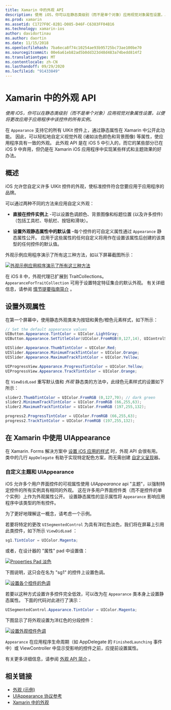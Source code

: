 ```yaml
---
title: Xamarin 中的外观 API
description: 使用 iOS，你可以在静态类级别（而不是单个对象）应用视觉对象属性设置，以便将更改应用于应用程序中该控件的所有实例。
ms.prod: xamarin
ms.assetid: C1727F0C-82B1-D085-D46F-C6383FF04B16
ms.technology: xamarin-ios
author: davidortinau
ms.author: daortin
ms.date: 11/15/2018
ms.openlocfilehash: 7ba6eca8f74c10254ae93b95725bc73ae100be70
ms.sourcegitcommit: 00e6a61eb82ad5b0dd323d48d483a74bedd814f2
ms.translationtype: MT
ms.contentlocale: zh-CN
ms.lasthandoff: 09/29/2020
ms.locfileid: "91433849"
---
```

# <a name="appearance-api-in-xamarinios"></a>Xamarin 中的外观 API

_使用 iOS，你可以在静态类级别（而不是单个对象）应用视觉对象属性设置，以便将更改应用于应用程序中该控件的所有实例。_

在 `Appearance` 支持它的所有 UIKit 控件上，通过静态属性在 Xamarin 中公开此功能。 因此，可以轻松地自定义视觉外观 (诸如淡色颜色和背景图像) 等属性，使应用程序具有一致的外观。 此外观 API 是在 iOS 5 中引入的，而它的某些部分已在 iOS 9 中弃用，但仍是在 Xamarin iOS 应用程序中实现某些样式和主题效果的好办法。

## <a name="overview"></a>概述

iOS 允许您自定义许多 UIKit 控件的外观，使标准控件符合您要应用于应用程序的品牌。

可以通过两种不同的方法来应用自定义外观：

- **直接在控件实例上** -可以设置色调颜色、背景图像和标题位置 (以及许多控件) （包括工具栏、导航栏、按钮和滑块）。

- **设置外观静态属性中的默认值** –每个控件的可自定义属性通过 `Appearance` 静态属性公开。 应用于这些属性的任何自定义将用作在设置该属性后创建的该类型的任何控件的默认值。

外观示例应用程序演示了所有这三种方法，如以下屏幕截图所示：

[![外观示例应用程序演示了所有这三种方法](introduction-to-the-appearance-api-images/appearance01-sml.png)](introduction-to-the-appearance-api-images/appearance01.png#lightbox)

在 iOS 8 中，外观代理已扩展到 TraitCollections。
 `AppearanceForTraitCollection` 可用于设置特定特征集合的默认外观。 有关详细信息，请参阅 [情节提要指南简介](~/ios/user-interface/storyboards/unified-storyboards.md) 。

## <a name="setting-appearance-properties"></a>设置外观属性

在第一个屏幕中，使用静态外观类来为按钮和黄色/橙色元素样式，如下所示：

```csharp
// Set the default appearance values
UIButton.Appearance.TintColor = UIColor.LightGray;
UIButton.Appearance.SetTitleColor(UIColor.FromRGB(0,127,14), UIControlState.Normal);

UISlider.Appearance.ThumbTintColor = UIColor.Red;
UISlider.Appearance.MinimumTrackTintColor = UIColor.Orange;
UISlider.Appearance.MaximumTrackTintColor = UIColor.Yellow;

UIProgressView.Appearance.ProgressTintColor = UIColor.Yellow;
UIProgressView.Appearance.TrackTintColor = UIColor.Orange;
```

在 `ViewDidLoad` 重写默认值和 *外观* 静态类的方法中，此绿色元素样式的设置如下所示：

```csharp
slider2.ThumbTintColor = UIColor.FromRGB (0,127,70); // dark green
slider2.MinimumTrackTintColor = UIColor.FromRGB (66,255,63);
slider2.MaximumTrackTintColor = UIColor.FromRGB (197,255,132);
```

```csharp
progress2.ProgressTintColor = UIColor.FromRGB (66,255,63);
progress2.TrackTintColor = UIColor.FromRGB (197,255,132);
```

## <a name="using-uiappearance-in-xamarinforms"></a>在 Xamarin 中使用 UIAppearance

在 Xamarin. Forms 解决方案中 [设置 iOS 应用的样式](~/xamarin-forms/platform/ios/formatting.md#uiappearance-api) 时，外观 API 会很有用。 类中的几行 `AppDelegate` 有助于实现特定配色方案，而无需创建 [自定义呈现](~/xamarin-forms/app-fundamentals/custom-renderer/index.md)器。

### <a name="custom-themes-and-uiappearance"></a>自定义主题和 UIAppearance

iOS 允许多个用户界面控件的可视属性使用 *UIAppearance* api "主题"，以强制特定控件的所有实例具有相同的外观。 这在许多用户界面控件类（而不是控件的单个实例）上作为外观属性公开。 设置静态属性的显示属性将 `Appearance` 影响应用程序中该类型的所有控件。

为了更好地理解这一概念，请考虑一个示例。

若要将特定的更改 `UISegmentedControl` 为具有洋红色淡色，我们将在屏幕上引用此类控件，如下所示 `ViewDidLoad` ：

```csharp
sg1.TintColor = UIColor.Magenta;
```

或者，在设计器的 "属性" pad 中设置值：

[![Properties Pad 淡色](introduction-to-the-appearance-api-images/propertiespadtint.png)](introduction-to-the-appearance-api-images/propertiespadtint.png#lightbox)

下图说明，这只会在名为 "sg1" 的控件上设置色调。

[![设置各个控件的色调](introduction-to-the-appearance-api-images/image53.png)](introduction-to-the-appearance-api-images/image53.png#lightbox)

若要以这种方式设置许多控件完全低效，可以改为在 `Appearance` 类本身上设置静态属性。 下面的代码对此进行了演示：

```csharp
UISegmentedControl.Appearance.TintColor = UIColor.Magenta;
```

下图显示了将外观设置为洋红色的分段控件：

[![设置外观控件色调](introduction-to-the-appearance-api-images/image54.png)](introduction-to-the-appearance-api-images/image54.png#lightbox)

`Appearance` 在应用程序生命周期（如 AppDelegate 的 `FinishedLaunching` 事件中）或 ViewController 中显示受影响的控件之前，应提前设置属性。

有关更多详细信息，请参阅 [外观 API 简介](~/ios/user-interface/ios-ui/introduction-to-the-appearance-api.md) 。

## <a name="related-links"></a>相关链接

- [外观 (示例) ](/samples/xamarin/ios-samples/appearance)
- [UIAppearance 协议参考](https://developer.apple.com/library/ios/documentation/UIKit/Reference/UIAppearance_Protocol/)
- [Xamarin 中的外观](~/xamarin-forms/platform/ios/formatting.md#uiappearance-api)